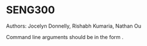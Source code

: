 # SENG300
Authors: Jocelyn Donnelly, Rishabh Kumaria, Nathan Ou


Command line arguments should be in the form <directory path> <type>.
